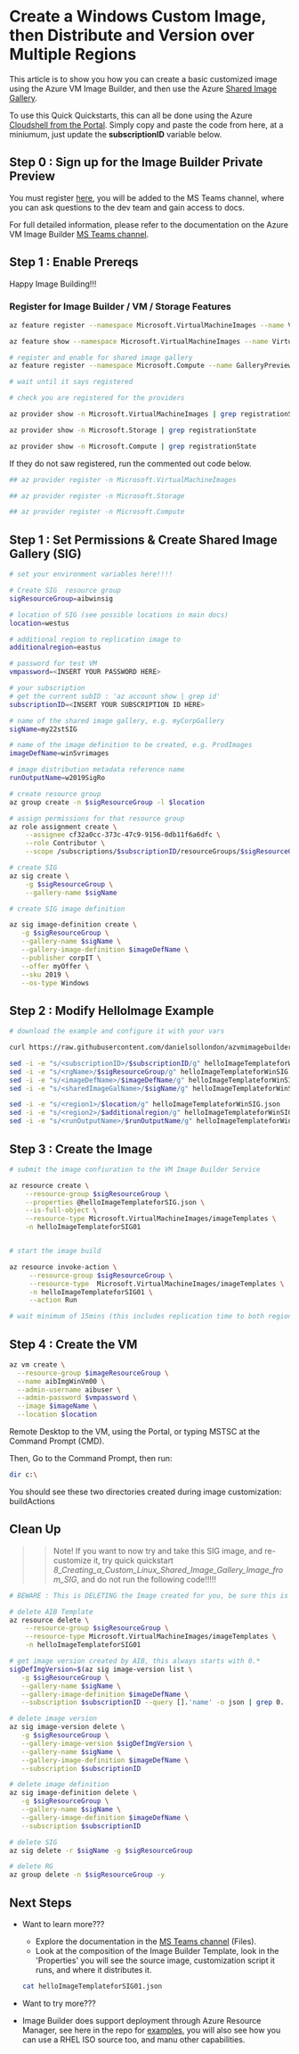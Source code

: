 # Create a Windows Custom Image, then Distribute and Version over Multiple Regions

This article is to show you how you can create a basic customized image using the Azure VM Image Builder, and then use the Azure [Shared Image Gallery](https://docs.microsoft.com/en-us/azure/virtual-machines/windows/shared-image-galleries).

To use this Quick Quickstarts, this can all be done using the Azure [Cloudshell from the Portal](https://azure.microsoft.com/en-us/features/cloud-shell/). Simply copy and paste the code from here, at a miniumum, just update the **subscriptionID** variable below.

## Step 0 : Sign up for the Image Builder Private Preview

You must register [here](https://forms.office.com/Pages/ResponsePage.aspx?id=v4j5cvGGr0GRqy180BHbR4Mz2uUjMSlGsl9SsCqVlc5UNUFCRDRRTjFJSDJJQTcwWks1UFBGTU8yRi4u), you will be added to the MS Teams channel, where you can ask questions to the dev team and gain access to docs.

For full detailed information, please refer to the documentation on the Azure VM Image Builder [MS Teams channel](https://teams.microsoft.com/l/channel/19%3a03e8b2922c5b44eaaaf3d0c7cd1ff448%40thread.skype/General?groupId=a82ee7e2-b2cc-49e6-967d-54da8319979d&tenantId=72f988bf-86f1-41af-91ab-2d7cd011db47).

## Step 1 : Enable Prereqs

Happy Image Building!!!

### Register for Image Builder / VM / Storage Features
```bash
az feature register --namespace Microsoft.VirtualMachineImages --name VirtualMachineTemplatePreview

az feature show --namespace Microsoft.VirtualMachineImages --name VirtualMachineTemplatePreview | grep state

# register and enable for shared image gallery
az feature register --namespace Microsoft.Compute --name GalleryPreview

# wait until it says registered

# check you are registered for the providers

az provider show -n Microsoft.VirtualMachineImages | grep registrationState

az provider show -n Microsoft.Storage | grep registrationState

az provider show -n Microsoft.Compute | grep registrationState
```

If they do not saw registered, run the commented out code below.
```bash
## az provider register -n Microsoft.VirtualMachineImages

## az provider register -n Microsoft.Storage

## az provider register -n Microsoft.Compute

```

## Step 1 : Set Permissions & Create Shared Image Gallery (SIG)

```bash
# set your environment variables here!!!!

# Create SIG  resource group
sigResourceGroup=aibwinsig

# location of SIG (see possible locations in main docs)
location=westus

# additional region to replication image to
additionalregion=eastus

# password for test VM
vmpassword=<INSERT YOUR PASSWORD HERE>

# your subscription
# get the current subID : 'az account show | grep id'
subscriptionID=<INSERT YOUR SUBSCRIPTION ID HERE>

# name of the shared image gallery, e.g. myCorpGallery
sigName=my22stSIG

# name of the image definition to be created, e.g. ProdImages
imageDefName=winSvrimages

# image distribution metadata reference name
runOutputName=w2019SigRo

# create resource group
az group create -n $sigResourceGroup -l $location

# assign permissions for that resource group
az role assignment create \
    --assignee cf32a0cc-373c-47c9-9156-0db11f6a6dfc \
    --role Contributor \
    --scope /subscriptions/$subscriptionID/resourceGroups/$sigResourceGroup

# create SIG
az sig create \
    -g $sigResourceGroup \
    --gallery-name $sigName

# create SIG image definition

az sig image-definition create \
   -g $sigResourceGroup \
   --gallery-name $sigName \
   --gallery-image-definition $imageDefName \
   --publisher corpIT \
   --offer myOffer \
   --sku 2019 \
   --os-type Windows

```


## Step 2 : Modify HelloImage Example

```bash
# download the example and configure it with your vars

curl https://raw.githubusercontent.com/danielsollondon/azvmimagebuilder/master/quickquickstarts/1_Creating_a_Custom_Win_Shared_Image_Gallery_Image/helloImageTemplateforWinSIG.json -o helloImageTemplateforWinSIG.json

sed -i -e "s/<subscriptionID>/$subscriptionID/g" helloImageTemplateforWinSIG.json
sed -i -e "s/<rgName>/$sigResourceGroup/g" helloImageTemplateforWinSIG.json
sed -i -e "s/<imageDefName>/$imageDefName/g" helloImageTemplateforWinSIG.json
sed -i -e "s/<sharedImageGalName>/$sigName/g" helloImageTemplateforWinSIG.json

sed -i -e "s/<region1>/$location/g" helloImageTemplateforWinSIG.json
sed -i -e "s/<region2>/$additionalregion/g" helloImageTemplateforWinSIG.json
sed -i -e "s/<runOutputName>/$runOutputName/g" helloImageTemplateforWinSIG.json

```

## Step 3 : Create the Image

```bash
# submit the image confiuration to the VM Image Builder Service

az resource create \
    --resource-group $sigResourceGroup \
    --properties @helloImageTemplateforSIG.json \
    --is-full-object \
    --resource-type Microsoft.VirtualMachineImages/imageTemplates \
    -n helloImageTemplateforSIG01


# start the image build

az resource invoke-action \
     --resource-group $sigResourceGroup \
     --resource-type  Microsoft.VirtualMachineImages/imageTemplates \
     -n helloImageTemplateforSIG01 \
     --action Run 

# wait minimum of 15mins (this includes replication time to both regions)
```


## Step 4 : Create the VM

```bash
az vm create \
  --resource-group $imageResourceGroup \
  --name aibImgWinVm00 \
  --admin-username aibuser \
  --admin-password $vmpassword \
  --image $imageName \
  --location $location

```

Remote Desktop to the VM, using the Portal, or typing MSTSC at the Command Prompt (CMD).

Then, Go to the Command Prompt, then run:
```bash
dir c:\
```
You should see these two directories created during image customization:
buildActions


## Clean Up
>>Note! If you want to now try and take this SIG image, and re-customize it, try quick quickstart *8_Creating_a_Custom_Linux_Shared_Image_Gallery_Image_from_SIG*, and do not run the following code!!!!!

```bash
# BEWARE : This is DELETING the Image created for you, be sure this is what you want!!!

# delete AIB Template
az resource delete \
    --resource-group $sigResourceGroup \
    --resource-type Microsoft.VirtualMachineImages/imageTemplates \
    -n helloImageTemplateforSIG01

# get image version created by AIB, this always starts with 0.*
sigDefImgVersion=$(az sig image-version list \
   -g $sigResourceGroup \
   --gallery-name $sigName \
   --gallery-image-definition $imageDefName \
   --subscription $subscriptionID --query [].'name' -o json | grep 0. | tr -d '"')

# delete image version
az sig image-version delete \
   -g $sigResourceGroup \
   --gallery-image-version $sigDefImgVersion \
   --gallery-name $sigName \
   --gallery-image-definition $imageDefName \
   --subscription $subscriptionID

# delete image definition
az sig image-definition delete \
   -g $sigResourceGroup \
   --gallery-name $sigName \
   --gallery-image-definition $imageDefName \
   --subscription $subscriptionID

# delete SIG
az sig delete -r $sigName -g $sigResourceGroup

# delete RG
az group delete -n $sigResourceGroup -y

```

## Next Steps
* Want to learn more???
    * Explore the documentation in the [MS Teams channel](https://teams.microsoft.com/l/channel/19%3a03e8b2922c5b44eaaaf3d0c7cd1ff448%40thread.skype/General?groupId=a82ee7e2-b2cc-49e6-967d-54da8319979d&tenantId=72f988bf-86f1-41af-91ab-2d7cd011db47) (Files).
    * Look at the composition of the Image Builder Template, look in the 'Properties' you will see the source image, customization script it runs, and where it distributes it.

    ```bash
    cat helloImageTemplateforSIG01.json
    ```

* Want to try more???
* Image Builder does support deployment through Azure Resource Manager, see here in the repo for [examples](https://github.com/danielsollondon/azvmimagebuilder/tree/master/armTemplates), you will also see how you can use a RHEL ISO source too, and manu other capabilities.
